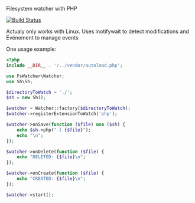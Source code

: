 Filesystem watcher with PHP

[![Build Status](https://secure.travis-ci.org/gonzalo123/fswatcher.png?branch=master)](https://travis-ci.org/gonzalo123/fswatcher)

Actualy only works with Linux. Uses inotifywait to detect modifications and Événement to manage events

One usage example:
```php
<?php
include __DIR__ . '/../vendor/autoload.php';

use FsWatcher\Watcher;
use Sh\Sh;

$directoryToWatch = './';
$sh = new Sh();

$watcher = Watcher::factory($directoryToWatch);
$watcher->registerExtensionToWatch('php');

$watcher->onSave(function ($file) use ($sh) {
    echo $sh->php("-l {$file}");
    echo "\n";
});

$watcher->onDelete(function ($file) {
    echo "DELETED: {$file}\n";
});

$watcher->onCreate(function ($file) {
    echo "CREATED: {$file}\n";
});

$watcher->start();
```
